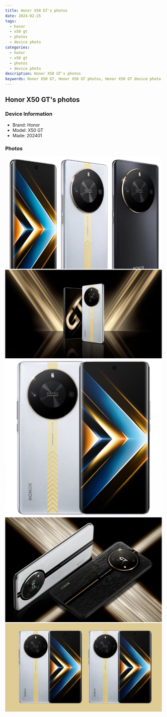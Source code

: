 ```yaml
---
title: Honor X50 GT's photos
date: 2024-02-25
tags: 
  - honor
  - x50 gt
  - photos
  - device photo
categories: 
  - honor
  - x50 gt
  - photos
  - device photo
description: Honor X50 GT's photos
keywords: Honor X50 GT, Honor X50 GT photos, Honor X50 GT device photo
---
```


## Honor X50 GT's photos

### Device Information

- Brand: Honor
- Model: X50 GT
- Made: 202401

### Photos

![/images/best-assets/devices/honor/honor-x50-gt/1.jpg](/images/best-assets/devices/honor/honor-x50-gt/1.jpg)
![/images/best-assets/devices/honor/honor-x50-gt/2.jpg](/images/best-assets/devices/honor/honor-x50-gt/2.jpg)
![/images/best-assets/devices/honor/honor-x50-gt/3.jpg](/images/best-assets/devices/honor/honor-x50-gt/3.jpg)
![/images/best-assets/devices/honor/honor-x50-gt/4.jpg](/images/best-assets/devices/honor/honor-x50-gt/4.jpg)
![/images/best-assets/devices/honor/honor-x50-gt/5.jpg](/images/best-assets/devices/honor/honor-x50-gt/5.jpg)
